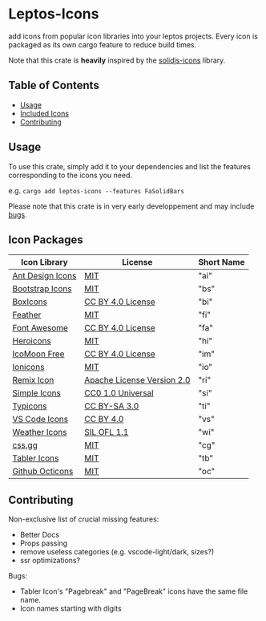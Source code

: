 # Leptos-Icons
add icons from popular icon libraries into your leptos projects. Every icon is packaged as its own cargo feature to reduce build times.

Note that this crate is **heavily** inspired by the [solidjs-icons](https://github.com/x64Bits/solid-icons) library.

## Table of Contents

- [Usage](#usage)
- [Included Icons](#icon-packages)
- [Contributing](#contributing)

## Usage
To use this crate, simply add it to your dependencies and list the features corresponding to the icons you need.

e.g. `cargo add leptos-icons --features FaSolidBars`

Please note that this crate is in very early developpement and may include [bugs](#contributing).

## Icon Packages

| Icon Library                                                       | License                                                                 | Short Name |
| ------------------------------------------------------------------ | ----------------------------------------------------------------------- | ---- |
| [Ant Design Icons](https://github.com/ant-design/ant-design-icons) | [MIT](https://opensource.org/licenses/MIT)                              | "ai" |
| [Bootstrap Icons](https://github.com/twbs/icons)                   | [MIT](https://opensource.org/licenses/MIT)                              | "bs" |
| [BoxIcons](https://github.com/atisawd/boxicons)                    | [CC BY 4.0 License](https://creativecommons.org/licenses/by/4.0/)       | "bi" |
| [Feather](https://feathericons.com/)                               | [MIT](https://github.com/feathericons/feather/blob/master/LICENSE)      | "fi" |
| [Font Awesome](https://fontawesome.com/)                           | [CC BY 4.0 License](https://creativecommons.org/licenses/by/4.0/)       | "fa" |
| [Heroicons](https://github.com/refactoringui/heroicons)            | [MIT](https://github.com/tailwindlabs/heroicons/blob/master/LICENSE)    | "hi" |
| [IcoMoon Free](https://github.com/Keyamoon/IcoMoon-Free)           | [CC BY 4.0 License](https://creativecommons.org/licenses/by/4.0/)       | "im" |
| [Ionicons](https://ionicons.com/)                                  | [MIT](https://github.com/ionic-team/ionicons/blob/master/LICENSE)       | "io" |
| [Remix Icon](https://github.com/Remix-Design/RemixIcon)            | [Apache License Version 2.0](http://www.apache.org/licenses/)           | "ri" |
| [Simple Icons](https://simpleicons.org/)                           | [CC0 1.0 Universal](https://creativecommons.org/publicdomain/zero/1.0/) | "si" |
| [Typicons](http://s-ings.com/typicons/)                            | [CC BY-SA 3.0](https://creativecommons.org/licenses/by-sa/3.0/)         | "ti" |
| [VS Code Icons](https://github.com/microsoft/vscode-codicons)      | [CC BY 4.0](https://creativecommons.org/licenses/by/4.0/)               | "vs" |
| [Weather Icons](https://erikflowers.github.io/weather-icons/)      | [SIL OFL 1.1](http://scripts.sil.org/OFL)                               | "wi" |
| [css.gg](https://github.com/astrit/css.gg)                         | [MIT](https://opensource.org/licenses/MIT)                              | "cg" |
| [Tabler Icons](https://github.com/tabler/tabler-icons)             | [MIT](https://opensource.org/licenses/MIT)                              | "tb" |
| [Github Octicons](https://github.com/primer/octicons)              | [MIT](https://opensource.org/licenses/MIT)                              | "oc" |

## Contributing
Non-exclusive list of crucial missing features:
- Better Docs
- Props passing
- remove useless categories (e.g. vscode-light/dark, sizes?)
- ssr optimizations?

Bugs:
- Tabler Icon's "Pagebreak" and "PageBreak" icons have the same file name.
- Icon names starting with digits
